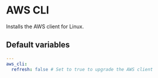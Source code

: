# AWS CLI
Installs the AWS client for Linux.

<!--TOC-->
<!--ENDTOC-->

<!--ROLEVARS-->
## Default variables
```yaml
---
aws_cli:
  refresh: false # Set to true to upgrade the AWS client

```

<!--ENDROLEVARS-->
